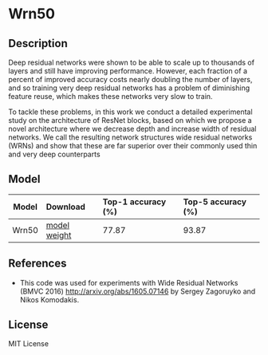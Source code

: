 <!--- SPDX-License-Identifier: Apache-2.0 -->

# Wrn50

## Description

Deep residual networks were shown to be able to scale up to thousands of layers and still have improving performance. However, each fraction of a percent of improved accuracy costs nearly doubling the number of layers, and so training very deep residual networks has a problem of diminishing feature reuse, which makes these networks very slow to train.

To tackle these problems, in this work we conduct a detailed experimental study on the architecture of ResNet blocks, based on which we propose a novel architecture where we decrease depth and increase width of residual networks. We call the resulting network structures wide residual networks (WRNs) and show that these are far superior over their commonly used thin and very deep counterparts

## Model

|Model                |Download                                                       |Top-1 accuracy (%) |Top-5 accuracy (%) |
|---------------------|:--------------------------------------------------------------|:------------------|:------------------|
| Wrn50               |[model](deploy_wrn50-2.prototxt) [weight](wrn50-2.caffemodel)  | 77.87             | 93.87             |


## References

* This code was used for experiments with Wide Residual Networks (BMVC 2016) http://arxiv.org/abs/1605.07146 by Sergey Zagoruyko and Nikos Komodakis.


## License
MIT License
